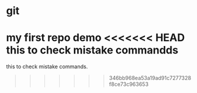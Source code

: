 # git 
my first repo demo 
<<<<<<< HEAD
this to check mistake commandds
=======
this to check mistake commands.
>>>>>>> 346bb968ea53a19ad91c7277328f8ce73c963653

